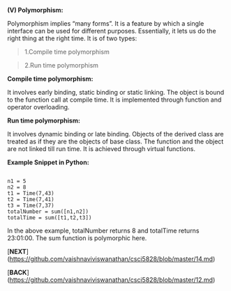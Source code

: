 <p><b>(V) Polymorphism:</b></p>
<p>Polymorphism implies “many forms”. It is a feature by which a single interface can be used for different purposes. Essentially, it lets us do the right thing at the right time. It is of two types: </p> 

>1.Compile time polymorphism

>2.Run time polymorphism
 
<p><b>Compile time polymorphism:</b></p>
<p>It involves early binding, static binding or static linking. The object is bound to the function call at compile time. It is implemented through function and operator overloading.</p>
 
<p><b>Run time polymorphism:</b></p>
<p>It involves dynamic binding or late binding. Objects of the derived class are treated as if they are the objects of base class. The function and the object are not linked till run time. It is achieved through virtual functions.</p>

<b>Example Snippet in Python:</b>
<pre><code>
n1 = 5
n2 = 8
t1 = Time(7,43)
t2 = Time(7,41)
t3 = Time(7,37)
totalNumber = sum([n1,n2])
totalTime = sum([t1,t2,t3])
</pre></code>
<p> In the above example, totalNumber returns 8 and totalTime returns 23:01:00. The sum function is polymorphic here.</p>

[**NEXT**] (https://github.com/vaishnaviviswanathan/csci5828/blob/master/14.md)

[**BACK**] (https://github.com/vaishnaviviswanathan/csci5828/blob/master/12.md)
